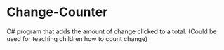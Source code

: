 # Change-Counter
C# program that adds the amount of change clicked to a total. (Could be used for teaching children how to count change)
